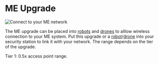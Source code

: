 # ME Upgrade

![Connect to your ME network](oredict:oc:me_upgrade1)

The ME upgrade can be placed into [robots](../block/robot.md) and [drones](../item/drone.md) to alllow wireless connection to your ME system. Put this upgrade or a [robot](../block/robot.md)/[drone](../item/drone.md) into your security station to link it with your network. The range depends on the tier of the upgrade.


Tier 1: 0.5x access point range.

